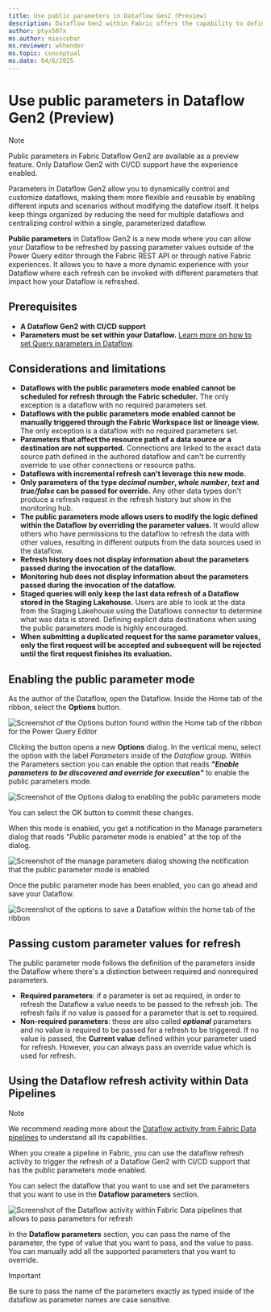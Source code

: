 ```yaml
---
title: Use public parameters in Dataflow Gen2 (Preview)
description: Dataflow Gen2 within Fabric offers the capability to define parameters that can be accessible and override during execution through. The article covers how to apply this new mode, its prerequisites, and limitations.
author: ptyx507x
ms.author: miescobar
ms.reviewer: whhender
ms.topic: conceptual
ms.date: 04/6/2025
---
```


# Use public parameters in Dataflow Gen2 (Preview)

>[!NOTE]
>Public parameters in Fabric Dataflow Gen2 are available as a preview feature. Only Dataflow Gen2 with CI/CD support have the experience enabled.

Parameters in Dataflow Gen2 allow you to dynamically control and customize dataflows, making them more flexible and reusable by enabling different inputs and scenarios without modifying the dataflow itself. It helps keep things organized by reducing the need for multiple dataflows and centralizing control within a single, parameterized dataflow.

**Public parameters** in Dataflow Gen2 is a new mode where you can allow your Dataflow to be refreshed by passing parameter values outside of the Power Query editor through the Fabric REST API or through native Fabric experiences. It allows you to have a more dynamic experience with your Dataflow where each refresh can be invoked with different parameters that impact how your Dataflow is refreshed.

## Prerequisites

* **A Dataflow Gen2 with CI/CD support**
* **Parameters must be set within your Dataflow.** [Learn more on how to set Query parameters in Dataflow](/power-query/power-query-query-parameters).

## Considerations and limitations

* **Dataflows with the public parameters mode enabled cannot be scheduled for refresh through the Fabric scheduler.** The only exception is a dataflow with no required parameters set.
* **Dataflows with the public parameters mode enabled cannot be manually triggered through the Fabric Workspace list or lineage view.** The only exception is a dataflow with no required parameters set.
* **Parameters that affect the resource path of a data source or a destination are not supported.** Connections are linked to the exact data source path defined in the authored dataflow and can't be currently override to use other connections or resource paths.
* **Dataflows with incremental refresh can't leverage this new mode.**
* **Only parameters of the type *decimal number*, *whole number*, *text* and *true/false* can be passed for override.**  Any other data types don't produce a refresh request in the refresh history but show in the monitoring hub. 
* **The public parameters mode allows users to modify the logic defined within the Dataflow by overriding the parameter values.** It  would allow others who have permissions to the dataflow to refresh the data with other values, resulting in different outputs from the data sources used in the dataflow.
* **Refresh history does not display information about the parameters passed during the invocation of the dataflow.**
* **Monitoring hub does not display information about the parameters passed during the invocation of the dataflow.**
* **Staged queries will only keep the last data refresh of a Dataflow stored in the Staging Lakehouse.** Users are able to look at the data from the Staging Lakehouse using the Dataflows connector to determine what was data is stored. Defining explicit data destinations when using the public parameters mode is highly encouraged.
* **When submitting a duplicated request for the same parameter values, only the first request will be accepted and subsequent will be rejected until the first request finishes its evaluation.**

## Enabling the public parameter mode

As the author of the Dataflow, open the Dataflow. Inside the Home tab of the ribbon, select the **Options** button.

![Screenshot of the Options button found within the Home tab of the ribbon for the Power Query Editor](media/dataflow-parameters/options-button.png)

Clicking the button opens a new **Options** dialog. In the vertical menu, select the option with the label *Parameters* inside of the *Dataflow* group. Within the Parameters section you can enable the option that reads ***"Enable parameters to be discovered and override for execution"*** to enable the public parameters mode.

![Screenshot of the Options dialog to enabling the public parameters mode](media/dataflow-parameters/enable-public-parameters-mode.png)

You can select the OK button to commit these changes.

When this mode is enabled, you get a notification in the Manage parameters dialog that reads "Public parameter mode is enabled" at the top of the dialog.

![Screenshot of the manage parameters dialog showing the notification that the public parameter mode is enabled](media/dataflow-parameters/manage-parameters-dialog.png)

Once the public parameter mode has been enabled, you can go ahead and save your Dataflow.

![Screenshot of the options to save a Dataflow within the home tab of the ribbon](media/dataflow-parameters/save-dataflow.png)

## Passing custom parameter values for refresh

The public parameter mode follows the definition of the parameters inside the Dataflow where there's a distinction between required and nonrequired parameters.

* **Required parameters**: if a parameter is set as required, in order to refresh the Dataflow a value needs to be passed to the refresh job. The refresh fails if no value is passed for a parameter that is set to required.
* **Non-required parameters**: these are also called ***optional*** parameters and no value is required to be passed for a refresh to be triggered. If no value is passed, the **Current value** defined within your parameter used for refresh. However, you can always pass an override value which is used for refresh.

## Using the Dataflow refresh activity within Data Pipelines

>[!NOTE]
>We recommend reading more about the [Dataflow activity from Fabric Data pipelines](dataflow-activity.md) to understand all its capabilities. 

When you create a pipeline in Fabric, you can use the dataflow refresh activity to trigger the refresh of a Dataflow Gen2 with CI/CD support that has the public parameters mode enabled. 

You can select the dataflow that you want to use and set the parameters that you want to use in the **Dataflow parameters** section.

![Screenshot of the Dataflow activity within Fabric Data pipelines that allows to pass parameters for refresh](media/dataflow-parameters/dataflow-activity-pipeline-parameters.png)

In the **Dataflow parameters** section, you can pass the name of the parameter, the type of value that you want to pass, and the value to pass. You can manually add all the supported parameters that you want to override.

>[!IMPORTANT]
>Be sure to pass the name of the parameters exactly as typed inside of the dataflow as parameter names are case sensitive.
 